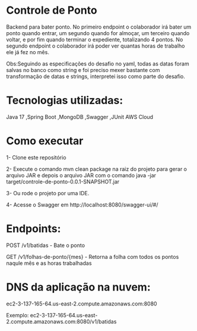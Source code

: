 # Controle de Ponto
Backend para bater ponto. No primeiro endpoint o colaborador irá bater um ponto quando entrar, um segundo quando for almoçar, um terceiro quando voltar, e por fim quando terminar o expediente, totalizando 4 pontos. No segundo endpoint o colaborador irá poder ver quantas horas de trabalho ele já fez no mês.

Obs:Seguindo as especificações do desafio no yaml, todas as datas foram salvas no banco como string e foi preciso mexer bastante com transformação de datas e strings, interpretei isso como parte do desafio.

# Tecnologias utilizadas:
Java 17
,Spring Boot
,MongoDB
,Swagger
,JUnit
AWS Cloud


# Como executar
1- Clone este repositório

2- Execute o comando mvn clean package na raiz do projeto para gerar o arquivo JAR  e depois o arquivo JAR com o comando java -jar target/controle-de-ponto-0.0.1-SNAPSHOT.jar

3- Ou rode o projeto por uma IDE.

4- Acesse o Swagger em http://localhost:8080/swagger-ui/#/



# Endpoints:

POST /v1/batidas - Bate o ponto

GET /v1/folhas-de-ponto/{mes} - Retorna a folha com todos os pontos naqule mês e as horas trabalhadas


# DNS da aplicação na nuvem:

ec2-3-137-165-64.us-east-2.compute.amazonaws.com:8080

Exemplo: ec2-3-137-165-64.us-east-2.compute.amazonaws.com:8080/v1/batidas

